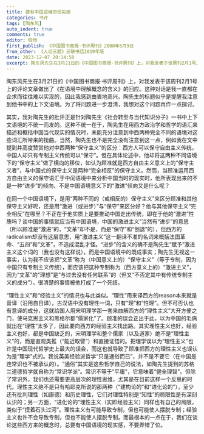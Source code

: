 ```yaml
---
title: 要有中国语境的现实感
categories: 书评
tags: [陶东风]
auto_indent: true
comments: true
editor: 皎然
first_publish: 《中国图书商报·书评周刊》2000年5月9日
from_other: 《人论三题》三联书店2019年版
date: 2023-12-07 20:14:50
excerpt: 陶东风先生在3月21日的《中国图书商报·书评周刊》上，对我发表于该周刊2月1号上的评论文章做出了《在语境中理解概念的含义》的回应。这种对话是我一直都在企求而往往难以实现的，因此我感到由衷地高兴。陶先生的标题似乎是提醒我注意到他书中的上下文语境。为了将问题进一步澄清，我想对这个问题再作一点探讨。
---
```

陶东风先生在3月21日的《中国图书商报·书评周刊》上，对我发表于该周刊2月1号上的评论文章做出了《在语境中理解概念的含义》的回应。这种对话是我一直都在企求而往往难以实现的，因此我感到由衷地高兴。陶先生的标题似乎是提醒我注意到他书中的上下文语境。为了将问题进一步澄清，我想对这个问题再作一点探讨。

其实，我对陶先生的批评正是针对陶先生《社会转型与当代知识分子》一书中上下文语境的不统一而发的。这种不统一在于，陶先生在用西方政治学和哲学的语汇来描述和概括中国当代现实的情况时，未能充分注意到中西两种完全不同的语境对这些词汇所带来的扭曲。当然，陶先生也不是完全没有注意到这一点，例如我在文中提到并高度赞赏他对中西两种“保守主义”的区分：西方人可以保守自由主义传统，中国人却只有专制主义传统可以“保守”。但在具体论述中，他却将这两种不同语境下的“保守主义”做了横向的移位，如认为顾准就是西方自由主义意义上的“保守主义者”，与中国式的保守主义是两种“完全相反”的保守主义。然而，当顾准运用西方自由主义的保守语汇于中闰语境中来分析中国当时的现实时，他所表现出来的不是一种“进步”的倾向、不是中国语境意义下的“激进”倾向又是什么呢？

在同一个中国语境下，是用“两种不同的（或相反的）保守主义”来区分顾准和其他保守主义好呢，还是用“激进（或进步）”与“保守”来区分好？他与其他保守主义“完全相反”在哪里？不正在于他实质上是要推动中国走出传统，即在于他的“激进”性质吗？谈中国的事情就应当有中国语境，中国的激进主义”当然有“进步”的意思（所以顾准是“激进”的，“文革”却不是，而是“保守”和“倒退”的），但西方的radicalism却没有这层意思，用“激进主义”这一翻译不准的名词来概括法国革命、“五四”和“文革”，不造成混乱才怪。“进步”的含义的确不是陶先生“赋予”激进主义这个词的（我也没有这样说），而是中国语境中的既成事实；陶先生无视这一事实，认为我不应该把“文革”称为（中国意义上的）“保守主义”（等于专制，因为中国只有专制主义传统），而应该把这种专制称为（西方意义上的）“激进主义”，因为“文革”的“理想”是“与过去没有任何联系”的（但又“不否定其中有传统专制主义的成分”）。很清楚的事情被他打成了一个死结。

“理性主义”和“经验主义”的情况也与此类似。“理性”用来译西方的reason本来就是音译（沿用自日译），古汉语中没有理性一词，只有“理”和“性理”。但不可否认也有意译的成分，这就给国人用宋明理学那一套来曲解西方的“理性主义”大开方便之门，使马克思主义和黑格尔都“儒家化”了。顾准的误会正出于此，以为中国的毛病就出在“理性”太多了，因此要向西方的经验主义找出路。其实理性主义也好，经验主义也好，都是中国缺乏的，宋明理学和整个儒家（以及道家）绝不是“理性主义”的，而是直观类推（“能近取譬”）和直接证悟的。把理学误以为“理性主义”也许是中国现代哲学史上最大的误会，而这也就导致了顾准把西方的理性主义也误认为是“理学”式的。我说英美经验派哲学“只是通俗而已”，并不是不要它（在中国是连常识也不被承认的）。“通俗”其实是这些哲学自己的说法，如陶先生提到的苏格兰道德哲学就自称为“常识学派”。常识不等于“平庸”，它意味着“健全理智”。但除了常识外，我们也还需要更高层次的理性思维，尤其是在目前这样一个反思的时代。理性主义绝不是只有哈耶克所说的那两种（“建构论的”和“进化论的”），至少还有批判理性（如康德）和历史理性，它们对理性特别是“知性”的局限性是有深刻认识的；另一方面，“进化论的”理性主义（实即经验主义）同样也有自己的局限，类似于“摸着石头过河”。理性主义有可能导致专制，但也可能使人摆脱专制；经验主义也许不会导致专制，但也不能使人摆脱专制。而最根本的一点在于，我们在谈论这些西方来的概念时，总要有中国语境的现实感，不要弄错了位。
